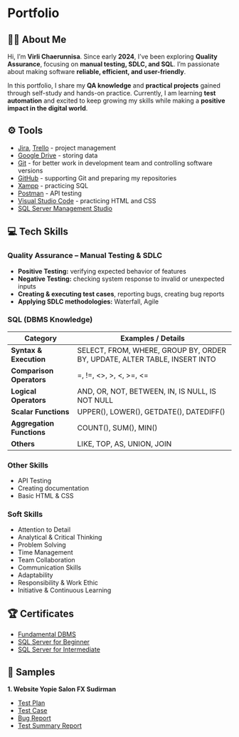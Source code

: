 # Portfolio
## 👩‍💻 About Me
Hi, I’m **Virli Chaerunnisa**. Since early **2024**, I’ve been exploring **Quality Assurance**, focusing on **manual testing, SDLC, and SQL**. I’m passionate about making software **reliable, efficient, and user-friendly**.  

In this portfolio, I share my **QA knowledge** and **practical projects** gained through self-study and hands-on practice. Currently, I am learning **test automation** and excited to keep growing my skills while making a **positive impact in the digital world**.  


## ⚙ Tools️
<ul>
  <li><a href="https://www.atlassian.com/pl/software/jira">Jira</a>, <a href="https://trello.com/pl/tour">Trello</a> - project management</li>
  <li><a href="https://www.google.com/intl/pl_pl/drive/">Google Drive</a> - storing data</li>
  <li><a href="https://git-scm.com/">Git</a> - for better work in development team and controlling software versions</li>
  <li><a href="https://github.com/">GitHub</a> - supporting Git and preparing my repositories</li>
  <li><a href="https://www.apachefriends.org/pl/index.html">Xampp</a> - practicing SQL</li>
  <li><a href="https://www.postman.com/">Postman</a> - API testing</li>
  <li><a href="https://code.visualstudio.com/">Visual Studio Code</a> - practicing HTML and CSS</li>
  <li><a href="https://learn.microsoft.com/en-us/sql/ssms/download-sql-server-management-studio-ssms?view=sql-server-ver16">SQL Server Management Studio</a></li>
</ul>

## 💻 Tech Skills

### **Quality Assurance – Manual Testing & SDLC**
- **Positive Testing:** verifying expected behavior of features  
- **Negative Testing:** checking system response to invalid or unexpected inputs  
- **Creating & executing test cases**, reporting bugs, creating bug reports  
- **Applying SDLC methodologies:** Waterfall, Agile  

### **SQL (DBMS Knowledge)**

| Category               | Examples / Details |
|------------------------|------------------|
| **Syntax & Execution** | SELECT, FROM, WHERE, GROUP BY, ORDER BY, UPDATE, ALTER TABLE, INSERT INTO |
| **Comparison Operators** | =, !=, <>, >, <, >=, <= |
| **Logical Operators**  | AND, OR, NOT, BETWEEN, IN, IS NULL, IS NOT NULL |
| **Scalar Functions**   | UPPER(), LOWER(), GETDATE(), DATEDIFF() |
| **Aggregation Functions** | COUNT(), SUM(), MIN() |
| **Others**             | LIKE, TOP, AS, UNION, JOIN |

### **Other Skills**
- API Testing
- Creating documentation
- Basic HTML & CSS

### Soft Skills
- Attention to Detail  
- Analytical & Critical Thinking  
- Problem Solving  
- Time Management  
- Team Collaboration  
- Communication Skills  
- Adaptability  
- Responsibility & Work Ethic  
- Initiative & Continuous Learning

## :trophy: Certificates
* [Fundamental DBMS](https://drive.google.com/file/d/1NBd_Egt6us1JLreOkX7MUpfYn71fNdsk/view?usp=sharing)
* [SQL Server for Beginner](https://drive.google.com/file/d/1CGk04o_YZ4Mzr-z5Z2KNnA5Ckyt1Btma/view?usp=sharing)
* [SQL Server for Intermediate](https://drive.google.com/file/d/17sW9e7x67xhT8lk_je-ZRxnGBxur482L/view?usp=sharing)

## :microscope: Samples
**1. Website Yopie Salon FX Sudirman**
  * [Test Plan](https://drive.google.com/file/d/1MdSBR9aQVTJXqHFotr-D9AfuWd1xp0DM/view?usp=sharing)
  * [Test Case](https://drive.google.com/file/d/17jnK6u-Fr2oDx-8LJOtbV7Eqn10pBZ5p/view?usp=sharing)
  * [Bug Report](https://drive.google.com/file/d/1c1aQXzMXDgTGODHZ0KchdqtkL8dcWgUG/view?usp=sharing)
  * [Test Summary Report](https://drive.google.com/file/d/1Gg8N4kZvpnuKAf6p6AuDJp1OhBXDWbOE/view?usp=sharing)
